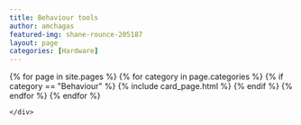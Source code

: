 ```yaml
---
title: Behaviour tools
author: amchagas
featured-img: shane-rounce-205187
layout: page
categories: [Hardware]
---
```


<section class="blog">
  <div class="container">
    <div class="post-list" itemscope="" itemtype="http://schema.org/Blog">
      {% for page in site.pages %}
        {% for category in page.categories %}
          {% if category == "Behaviour" %}
            {% include card_page.html %}
          {% endif %}
        {% endfor %}
      {% endfor %}


    </div>
  </div>
</section>
